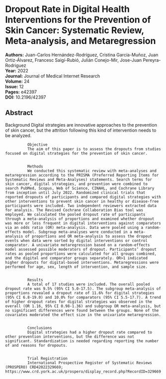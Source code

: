 # Dropout Rate in Digital Health Interventions for the Prevention of Skin Cancer: Systematic Review, Meta-analysis, and Metaregression

**Authors:** Juan-Carlos Hernández-Rodríguez, Cristina García-Muñoz, Juan Ortiz-Álvarez, Francesc Saigí-Rubió, Julián Conejo-Mir, Jose-Juan Pereyra-Rodriguez  
**Year:** 2022  
**Journal:** Journal of Medical Internet Research  
**Volume:** 24  
**Issue:** 12  
**Pages:** e42397  
**DOI:** 10.2196/42397  

## Abstract
Background
              Digital strategies are innovative approaches to the prevention of skin cancer, but the attrition following this kind of intervention needs to be analyzed.
            
            
              Objective
              The aim of this paper is to assess the dropouts from studies focused on digital strategies for the prevention of skin cancer.
            
            
              Methods
              We conducted this systematic review with meta-analyses and metaregression according to the PRISMA (Preferred Reporting Items for Systematic Reviews and Meta-Analyses) statements. Search terms for skin cancer, digital strategies, and prevention were combined to search PubMed, Scopus, Web of Science, CINAHL, and Cochrane Library from inception until July 2022. Randomized clinical trials that reported dropouts of participants and compared digital strategies with other interventions to prevent skin cancer in healthy or disease-free participants were included. Two independent reviewers extracted data for analysis. The Revised Cochrane Collaboration Bias tool was employed. We calculated the pooled dropout rate of participants through a meta-analysis of proportions and examined whether dropout was more or less frequent in digital interventions against comparators via an odds ratio (OR) meta-analysis. Data were pooled using a random-effects model. Subgroup meta-analyses were conducted in a meta-analysis of proportions and OR meta-analysis to assess the dropout events when data were sorted by digital interventions or control comparator. A univariate metaregression based on a random-effects model assessed possible moderators of dropout. Participants’ dropout rates as pooled proportions were calculated for all groups combined, and the digital and comparator groups separately. OR>1 indicated higher dropouts for digital-based interventions. Metaregressions were performed for age, sex, length of intervention, and sample size.
            
            
              Results
              A total of 17 studies were included. The overall pooled dropout rate was 9.5% (95% CI 5.0-17.5). The subgroup meta-analysis of proportions revealed a dropout rate of 11.6% for digital strategies (95% CI 6.8-19.0) and 10.0% for comparators (95% CI 5.5-17.7). A trend of higher dropout rates for digital strategies was observed in the overall (OR 1.16, 95% CI 0.98-1.36) and subgroup OR meta-analysis, but no significant differences were found between the groups. None of the covariates moderated the effect size in the univariate metaregression.
            
            
              Conclusions
              Digital strategies had a higher dropout rate compared to other prevention interventions, but the difference was not significant. Standardization is needed regarding reporting the number of and reasons for dropouts.
            
            
              Trial Registration
              International Prospective Register of Systematic Reviews (PROSPERO) CRD42022329669; https://www.crd.york.ac.uk/prospero/display_record.php?RecordID=329669

